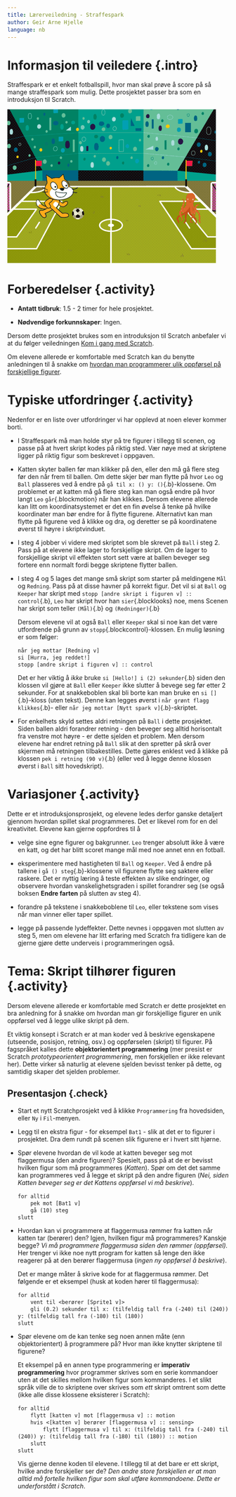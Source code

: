 ```yaml
---
title: Lærerveiledning - Straffespark
author: Geir Arne Hjelle
language: nb
---
```


# Informasjon til veiledere {.intro}

Straffespark er et enkelt fotballspill, hvor man skal prøve å score på
så mange straffespark som mulig. Dette prosjektet passer bra som en
introduksjon til Scratch.

![](straffespark.png)

# Forberedelser {.activity}

+ __Antatt tidbruk__: 1.5 - 2 timer for hele prosjektet.

+ __Nødvendige forkunnskaper__: Ingen.

Dersom dette prosjektet brukes som en introduksjon til Scratch
anbefaler vi at du følger veiledningen
[Kom i gang med Scratch](../veiledninger/kom_i_gang_med_scratch.html).

Om elevene allerede er komfortable med Scratch kan du benytte
anledningen til å snakke om
[hvordan man programmerer ulik oppførsel på forskjellige figurer](#tema-skript-tilhorer-figuren).

# Typiske utfordringer {.activity}

Nedenfor er en liste over utfordringer vi har opplevd at noen elever
kommer borti.

+ I Straffespark må man holde styr på tre figurer i tillegg til
  scenen, og passe på at hvert skript kodes på riktig sted. Vær nøye
  med at skriptene ligger på riktig figur som beskrevet i oppgaven.

+ Katten skyter ballen før man klikker på den, eller den må gå flere
  steg før den når frem til ballen. Om dette skjer bør man flytte på
  hvor `Leo` og `Ball` plasseres ved å endre på `gå til x: () y:
  ()`{.b}-klossene. Om problemet er at katten må gå flere steg kan man
  også endre på hvor langt `Leo` `går`{.blockmotion} når han
  klikkes. Dersom elevene allerede kan litt om koordinatsystemet er
  det en fin øvelse å tenke på hvilke koordinater man bør endre for å
  flytte figurene. Alternativt kan man flytte på figurene ved å klikke
  og dra, og deretter se på koordinatene øverst til høyre i
  skriptvinduet.

+ I steg 4 jobber vi videre med skriptet som ble skrevet på `Ball` i
  steg 2. Pass på at elevene ikke lager to forskjellige skript. Om de
  lager to forskjellige skript vil effekten stort sett være at ballen
  beveger seg fortere enn normalt fordi begge skriptene flytter
  ballen.

+ I steg 4 og 5 lages det mange små skript som starter på meldingene
  `Mål` og `Redning`. Pass på at disse havner på korrekt figur. Det
  vil si at `Ball` og `Keeper` har skript med `stopp
  [andre skript i figuren v] :: control`{.b}, `Leo` har skript hvor han
  `sier`{.blocklooks} noe, mens Scenen har skript som teller
  `(Mål)`{.b} og `(Redninger)`{.b}

  Dersom elevene vil at også `Ball` eller `Keeper` skal si noe kan det
  være utfordrende på grunn av `stopp`{.blockcontrol}-klossen. En
  mulig løsning er som følger:

  ```blocks
  når jeg mottar [Redning v]
  si [Hurra, jeg reddet!]
  stopp [andre skript i figuren v] :: control
  ```

  Det er her viktig å _ikke_ bruke `si [Hello!] i (2) sekunder`{.b}
  siden den klossen vil gjøre at `Ball` eller `Keeper` ikke slutter å
  bevege seg før etter 2 sekunder. For at snakkeboblen skal bli borte
  kan man bruke en `si []`{.b}-kloss (uten tekst). Denne kan legges
  øverst i `når grønt flagg klikkes`{.b}- eller `når jeg mottar
  [Nytt spark v]`{.b}-skriptet.

+ For enkelhets skyld settes aldri retningen på `Ball` i dette
  prosjektet. Siden ballen aldri forandrer retning - den beveger seg
  alltid horisontalt fra venstre mot høyre - er dette sjelden et
  problem. Men dersom elevene har endret retning på `Ball` slik at den
  spretter på skrå over skjermen må retningen tilbakestilles. Dette
  gjøres enklest ved å klikke på klossen `pek i retning (90 v)`{.b}
  (eller ved å legge denne klossen øverst i `Ball` sitt hovedskript).

# Variasjoner {.activity}

Dette er et introduksjonsprosjekt, og elevene ledes derfor ganske
detaljert gjennom hvordan spillet skal programmeres. Det er likevel
rom for en del kreativitet. Elevene kan gjerne oppfordres til å

+ velge sine egne figurer og bakgrunner. `Leo` trenger absolutt ikke å
  være en katt, og det har blitt scoret mange mål med noe annet enn en
  fotball.

+ eksperimentere med hastigheten til `Ball` og `Keeper`. Ved å endre
  på tallene i `gå () steg`{.b}-klossene vil figurene flytte seg
  saktere eller raskere. Det er nyttig læring å teste effekten av
  slike endringer, og observere hvordan vanskelighetsgraden i spillet
  forandrer seg (se også boksen __Endre farten__ på slutten av steg 4).

+ forandre på tekstene i snakkeboblene til `Leo`, eller tekstene som
  vises når man vinner eller taper spillet.

+ legge på passende lydeffekter. Dette nevnes i oppgaven mot slutten
  av steg 5, men om elevene har litt erfaring med Scratch fra
  tidligere kan de gjerne gjøre dette underveis i programmeringen
  også.

# Tema: Skript tilhører figuren {.activity}

Dersom elevene allerede er komfortable med Scratch er dette prosjektet
en bra anledning for å snakke om hvordan man gir forskjellige figurer
en unik oppførsel ved å legge ulike skript på dem.

Et viktig konsept i Scratch er at man koder ved å beskrive egenskapene
(utseende, posisjon, retning, osv.) og oppførselen (skript) til
figurer. På fagspråket kalles dette __objektorientert programmering__
(mer presist er Scratch _prototypeorientert programmering_, men
forskjellen er ikke relevant her). Dette virker så naturlig at
elevene sjelden bevisst tenker på dette, og samtidig skaper det
sjelden problemer.

## Presentasjon {.check}

+ Start et nytt Scratchprosjekt ved å klikke `Programmering` fra
  hovedsiden, eller `Ny` i `Fil`-menyen.

+ Legg til en ekstra figur - for eksempel `Bat1` - slik at det er to
  figurer i prosjektet. Dra dem rundt på scenen slik figurene er i
  hvert sitt hjørne.

+ Spør elevene hvordan de vil kode at katten beveger seg mot
  flaggermusa (den andre figuren)? Spesielt, pass på at de er bevisst
  hvilken figur som må programmeres (_Katten_). Spør om det det samme
  kan programmeres ved å legge et skript på den andre figuren (_Nei,
  siden Katten beveger seg er det Kattens oppførsel vi må beskrive_).

  ```blocks
  for alltid
      pek mot [Bat1 v]
      gå (10) steg
  slutt
  ```

+ Hvordan kan vi programmere at flaggermusa rømmer fra katten når
  katten tar (berører) den? Igjen, hvilken figur må programmeres?
  Kanskje begge? _Vi må programmere flaggermusa siden den rømmer
  (oppførsel)._ Her trenger vi ikke noe nytt program for katten så
  lenge den ikke reagerer på at den berører flaggermusa (_ingen ny
  oppførsel å beskrive_).

  Det er mange måter å skrive kode for at flaggermusa rømmer. Det
  følgende er et eksempel (husk at koden hører til flaggermusa):

  ```blocks
  for alltid
      vent til <berører [Sprite1 v]>
      gli (0.2) sekunder til x: (tilfeldig tall fra (-240) til (240)) y: (tilfeldig tall fra (-180) til (180))
  slutt
  ```

+ Spør elevene om de kan tenke seg noen annen måte (enn
  objektorientert) å programmere på?  Hvor man ikke knytter skriptene
  til figurene?

  Et eksempel på en annen type programmering er __imperativ
  programmering__ hvor programmer skrives som en serie kommandoer uten
  at det skilles mellom hvilken figur som kommanderes. I et slikt
  språk ville de to skriptene over skrives som _ett_ skript omtrent
  som dette (ikke alle disse klossene eksisterer i Scratch):

  ```blocks
  for alltid
      flytt [katten v] mot [flaggermusa v] :: motion
      hvis <[katten v] berører [flaggermusa v] :: sensing>
          flytt [flaggermusa v] til x: (tilfeldig tall fra (-240) til (240)) y: (tilfeldig tall fra (-180) til (180)) :: motion
      slutt
  slutt
  ```

  Vis gjerne denne koden til elevene. I tillegg til at det bare er ett
  skript, hvilke andre forskjeller ser de? _Den andre store
  forskjellen er at man alltid må fortelle hvilken figur som skal
  utføre kommandoene. Dette er underforstått i Scratch_.
